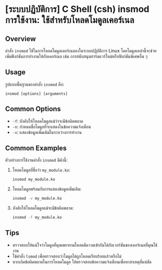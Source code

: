 # [ระบบปฏิบัติการ] C Shell (csh) insmod การใช้งาน: ใช้สำหรับโหลดโมดูลเคอร์เนล

## Overview
คำสั่ง `insmod` ใช้ในการโหลดโมดูลเคอร์เนลลงในระบบปฏิบัติการ Linux โดยโมดูลเหล่านี้จะช่วยเพิ่มฟังก์ชันการทำงานให้กับเคอร์เนล เช่น การสนับสนุนฮาร์ดแวร์ใหม่หรือฟังก์ชันพิเศษอื่น ๆ

## Usage
รูปแบบพื้นฐานของคำสั่ง `insmod` คือ:

```
insmod [options] [arguments]
```

## Common Options
- `-f`: บังคับให้โหลดโมดูลแม้ว่าจะมีข้อผิดพลาด
- `-n`: กำหนดชื่อโมดูลที่จะแสดงในข้อความแจ้งเตือน
- `-v`: แสดงข้อมูลเพิ่มเติมในระหว่างการทำงาน

## Common Examples
ตัวอย่างการใช้งานคำสั่ง `insmod` มีดังนี้:

1. โหลดโมดูลที่ชื่อว่า `my_module.ko`:
   ```bash
   insmod my_module.ko
   ```

2. โหลดโมดูลพร้อมกับการแสดงข้อมูลเพิ่มเติม:
   ```bash
   insmod -v my_module.ko
   ```

3. บังคับให้โหลดโมดูลแม้จะมีข้อผิดพลาด:
   ```bash
   insmod -f my_module.ko
   ```

## Tips
- ตรวจสอบให้แน่ใจว่าโมดูลที่คุณพยายามโหลดมีความเข้ากันได้กับเวอร์ชันของเคอร์เนลที่คุณใช้งาน
- ใช้คำสั่ง `lsmod` เพื่อตรวจสอบว่าโมดูลได้ถูกโหลดเรียบร้อยแล้วหรือไม่
- หากเกิดข้อผิดพลาดในการโหลดโมดูล ให้ตรวจสอบข้อความแจ้งเตือนเพื่อหาสาเหตุที่แน่ชัด